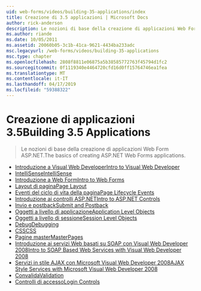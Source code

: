 ```yaml
---
uid: web-forms/videos/building-35-applications/index
title: Creazione di 3.5 applicazioni | Microsoft Docs
author: rick-anderson
description: Le nozioni di base della creazione di applicazioni Web Form ASP.NET.
ms.author: riande
ms.date: 10/05/2011
ms.assetid: 20060b05-3c1b-41ca-9621-4434ba233adc
msc.legacyurl: /web-forms/videos/building-35-applications
msc.type: chapter
ms.openlocfilehash: 2808f8811e06875a5b38585772763f45794d1fc2
ms.sourcegitcommit: 0f1119340e4464720cfd16d0ff15764746ea1fea
ms.translationtype: MT
ms.contentlocale: it-IT
ms.lasthandoff: 04/17/2019
ms.locfileid: "59388322"
---
```

# <a name="building-35-applications"></a><span data-ttu-id="a8b31-103">Creazione di applicazioni 3.5</span><span class="sxs-lookup"><span data-stu-id="a8b31-103">Building 3.5 Applications</span></span>

> <span data-ttu-id="a8b31-104">Le nozioni di base della creazione di applicazioni Web Form ASP.NET.</span><span class="sxs-lookup"><span data-stu-id="a8b31-104">The basics of creating ASP.NET Web Forms applications.</span></span>


- [<span data-ttu-id="a8b31-105">Introduzione a Visual Web Developer</span><span class="sxs-lookup"><span data-stu-id="a8b31-105">Intro to Visual Web Developer</span></span>](intro-to-visual-web-developer.md)
- [<span data-ttu-id="a8b31-106">IntelliSense</span><span class="sxs-lookup"><span data-stu-id="a8b31-106">IntelliSense</span></span>](intellisense.md)
- [<span data-ttu-id="a8b31-107">Introduzione a Web Form</span><span class="sxs-lookup"><span data-stu-id="a8b31-107">Intro to Web Forms</span></span>](intro-to-web-forms.md)
- [<span data-ttu-id="a8b31-108">Layout di pagina</span><span class="sxs-lookup"><span data-stu-id="a8b31-108">Page Layout</span></span>](page-layout.md)
- [<span data-ttu-id="a8b31-109">Eventi del ciclo di vita della pagina</span><span class="sxs-lookup"><span data-stu-id="a8b31-109">Page Lifecycle Events</span></span>](page-lifecycle-events.md)
- [<span data-ttu-id="a8b31-110">Introduzione ai controlli ASP.NET</span><span class="sxs-lookup"><span data-stu-id="a8b31-110">Intro to ASP.NET Controls</span></span>](intro-to-aspnet-controls.md)
- [<span data-ttu-id="a8b31-111">Invio e postback</span><span class="sxs-lookup"><span data-stu-id="a8b31-111">Submit and Postback</span></span>](submit-and-postback.md)
- [<span data-ttu-id="a8b31-112">Oggetti a livello di applicazione</span><span class="sxs-lookup"><span data-stu-id="a8b31-112">Application Level Objects</span></span>](application-level-objects.md)
- [<span data-ttu-id="a8b31-113">Oggetti a livello di sessione</span><span class="sxs-lookup"><span data-stu-id="a8b31-113">Session Level Objects</span></span>](session-level-objects.md)
- [<span data-ttu-id="a8b31-114">Debug</span><span class="sxs-lookup"><span data-stu-id="a8b31-114">Debugging</span></span>](debugging.md)
- [<span data-ttu-id="a8b31-115">CSS</span><span class="sxs-lookup"><span data-stu-id="a8b31-115">CSS</span></span>](css.md)
- [<span data-ttu-id="a8b31-116">Pagine master</span><span class="sxs-lookup"><span data-stu-id="a8b31-116">MasterPages</span></span>](masterpages.md)
- [<span data-ttu-id="a8b31-117">Introduzione ai servizi Web basati su SOAP con Visual Web Developer 2008</span><span class="sxs-lookup"><span data-stu-id="a8b31-117">Intro to SOAP Based Web Services with Visual Web Developer 2008</span></span>](an-introduction-to-soap-based-web-services-with-visual-web-developer-2008.md)
- [<span data-ttu-id="a8b31-118">Servizi in stile AJAX con Microsoft Visual Web Developer 2008</span><span class="sxs-lookup"><span data-stu-id="a8b31-118">AJAX Style Services with Microsoft Visual Web Developer 2008</span></span>](ajax-style-services-with-microsoft-visual-web-developer-2008.md)
- [<span data-ttu-id="a8b31-119">Convalida</span><span class="sxs-lookup"><span data-stu-id="a8b31-119">Validation</span></span>](validation.md)
- [<span data-ttu-id="a8b31-120">Controlli di accesso</span><span class="sxs-lookup"><span data-stu-id="a8b31-120">Login Controls</span></span>](login-controls.md)
